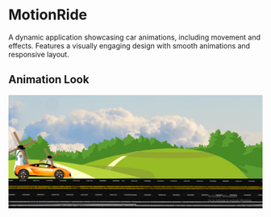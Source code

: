 # MotionRide

A dynamic application showcasing car animations, including movement and effects. Features a visually engaging design with smooth animations and responsive layout.

## Animation Look

![Car](/CarAnimation.png)
